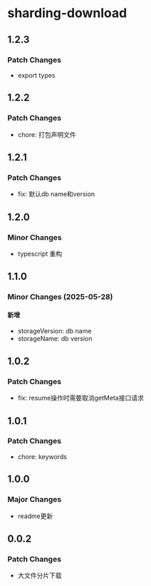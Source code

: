 # sharding-download

## 1.2.3

### Patch Changes

- export types

## 1.2.2

### Patch Changes

- chore: 打包声明文件

## 1.2.1

### Patch Changes

- fix: 默认db name和version

## 1.2.0

### Minor Changes

- typescript 重构

## 1.1.0

### Minor Changes (2025-05-28)

#### 新增

- storageVersion: db name
- storageName: db version

## 1.0.2

### Patch Changes

- fix: resume操作时需要取消getMeta接口请求

## 1.0.1

### Patch Changes

- chore: keywords

## 1.0.0

### Major Changes

- readme更新

## 0.0.2

### Patch Changes

- 大文件分片下载
